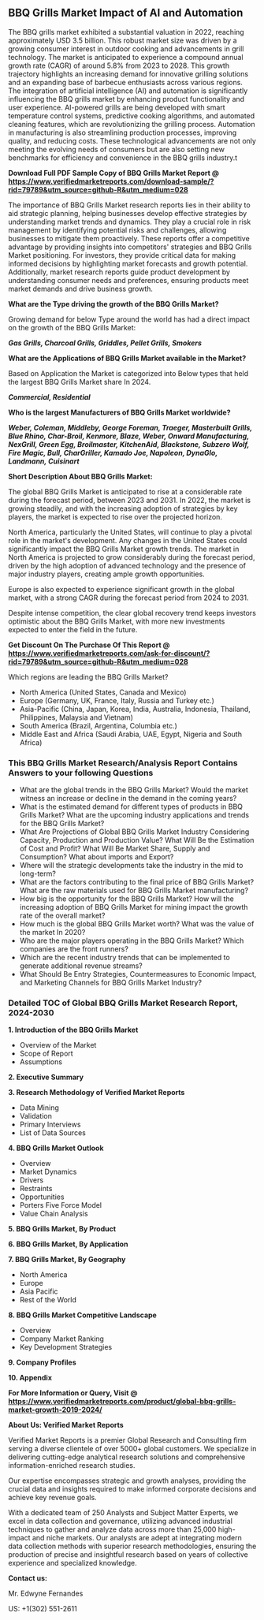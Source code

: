<h2>BBQ Grills Market Impact of AI and Automation</h2>The BBQ grills market exhibited a substantial valuation in 2022, reaching approximately USD 3.5 billion. This robust market size was driven by a growing consumer interest in outdoor cooking and advancements in grill technology. The market is anticipated to experience a compound annual growth rate (CAGR) of around 5.8% from 2023 to 2028. This growth trajectory highlights an increasing demand for innovative grilling solutions and an expanding base of barbecue enthusiasts across various regions. The integration of artificial intelligence (AI) and automation is significantly influencing the BBQ grills market by enhancing product functionality and user experience. AI-powered grills are being developed with smart temperature control systems, predictive cooking algorithms, and automated cleaning features, which are revolutionizing the grilling process. Automation in manufacturing is also streamlining production processes, improving quality, and reducing costs. These technological advancements are not only meeting the evolving needs of consumers but are also setting new benchmarks for efficiency and convenience in the BBQ grills industry.t</p><p id="" class=""><strong>Download Full PDF Sample Copy of BBQ Grills Market Report @ <a href="https://www.verifiedmarketreports.com/download-sample/?rid=79789&utm_source=github-R&utm_medium=028" target="_blank">https://www.verifiedmarketreports.com/download-sample/?rid=79789&utm_source=github-R&utm_medium=028</a></strong></p><p>The importance of&nbsp;BBQ Grills Market research reports lies in their ability to aid strategic planning, helping businesses develop effective strategies by understanding market trends and dynamics. They play a crucial role in risk management by identifying potential risks and challenges, allowing businesses to mitigate them proactively. These reports offer a competitive advantage by providing insights into competitors' strategies and BBQ Grills Market positioning. For investors, they provide critical data for making informed decisions by highlighting market forecasts and growth potential. Additionally, market research reports guide product development by understanding consumer needs and preferences, ensuring products meet market demands and drive business growth.</p><p><strong>What are the&nbsp;Type driving the growth of the BBQ Grills Market?</strong></p><p id="" class="">Growing demand for below Type around the world has had a direct impact on the growth of the BBQ Grills Market:</p><em><strong>Gas Grills, Charcoal Grills, Griddles, Pellet Grills, Smokers</strong></em></p><strong>What are the&nbsp;Applications&nbsp;of BBQ Grills Market available in the Market?</strong></p><p id="" class="">Based on Application the Market is categorized into Below types that held the largest BBQ Grills Market share In 2024.</p><em><strong>Commercial, Residential</strong></em></p><strong>Who is the largest Manufacturers of BBQ Grills Market worldwide?</strong></p><p><em><strong>Weber, Coleman, Middleby, George Foreman, Traeger, Masterbuilt Grills, Blue Rhino, Char-Broil, Kenmore, Blaze, Weber, Onward Manufacturing, NexGrill, Green Egg, Broilmaster, KitchenAid, Blackstone, Subzero Wolf, Fire Magic, Bull, CharGriller, Kamado Joe, Napoleon, DynaGlo, Landmann, Cuisinart</strong></em></p><p id="" class=""><strong>Short Description About BBQ Grills Market:</strong></p><p>The global BBQ Grills Market is anticipated to rise at a considerable rate during the forecast period, between 2023 and 2031. In 2022, the market is growing steadily, and with the increasing adoption of strategies by key players, the market is expected to rise over the projected horizon.</p><p>North America, particularly the United States, will continue to play a pivotal role in the market's development. Any changes in the United States could significantly impact the BBQ Grills Market growth trends. The market in North America is projected to grow considerably during the forecast period, driven by the high adoption of advanced technology and the presence of major industry players, creating ample growth opportunities.</p><p>Europe is also expected to experience significant growth in the global market, with a strong CAGR during the forecast period from 2024 to 2031.</p><p>Despite intense competition, the clear global recovery trend keeps investors optimistic about the BBQ Grills Market, with more new investments expected to enter the field in the future.</p><p id="" class=""><strong>Get Discount On The Purchase Of This Report @ <a href="https://www.verifiedmarketreports.com/ask-for-discount/?rid=79789&utm_source=github-R&utm_medium=028" target="_blank">https://www.verifiedmarketreports.com/ask-for-discount/?rid=79789&utm_source=github-R&utm_medium=028</a></strong></p>Which regions are leading the BBQ Grills Market?</p><ul><li>North America (United States, Canada and Mexico)</li><li>Europe (Germany, UK, France, Italy, Russia and Turkey etc.)</li><li>Asia-Pacific (China, Japan, Korea, India, Australia, Indonesia, Thailand, Philippines, Malaysia and Vietnam)</li><li>South America (Brazil, Argentina, Columbia etc.)</li><li>Middle East and Africa (Saudi Arabia, UAE, Egypt, Nigeria and South Africa)</li></ul><h3 id="" class="">This BBQ Grills Market Research/Analysis Report Contains Answers to your following Questions</h3><ul><li>What are the global trends in the BBQ Grills Market? Would the market witness an increase or decline in the demand in the coming years?</li><li>What is the estimated demand for different types of products in BBQ Grills Market? What are the upcoming industry applications and trends for the BBQ Grills Market?</li><li>What Are Projections of Global BBQ Grills Market Industry Considering Capacity, Production and Production Value? What Will Be the Estimation of Cost and Profit? What Will Be Market Share, Supply and Consumption? What about imports and Export?</li><li>Where will the strategic developments take the industry in the mid to long-term?</li><li>What are the factors contributing to the final price of BBQ Grills Market? What are the raw materials used for BBQ Grills Market manufacturing?</li><li>How big is the opportunity for the BBQ Grills Market? How will the increasing adoption of BBQ Grills Market for mining impact the growth rate of the overall market?</li><li>How much is the global BBQ Grills Market worth? What was the value of the market In 2020?</li><li>Who are the major players operating in the BBQ Grills Market? Which companies are the front runners?</li><li>Which are the recent industry trends that can be implemented to generate additional revenue streams?</li><li>What Should Be Entry Strategies, Countermeasures to Economic Impact, and Marketing Channels for BBQ Grills Market Industry?</li></ul><h3 id="" class="">Detailed TOC of Global BBQ Grills Market Research Report, 2024-2030</h3><p id="" class=""><strong>1. Introduction of the BBQ Grills Market</strong></p><ul><li>Overview of the Market</li><li>Scope of Report</li><li>Assumptions</li></ul><p id="" class=""><strong>2. Executive Summary</strong></p><p id="" class=""><strong>3. Research Methodology of Verified Market Reports</strong></p><ul><li>Data Mining</li><li>Validation</li><li>Primary Interviews</li><li>List of Data Sources</li></ul><p id="" class=""><strong>4. BBQ Grills Market Outlook</strong></p><ul><li>Overview</li><li>Market Dynamics</li><li>Drivers</li><li>Restraints</li><li>Opportunities</li><li>Porters Five Force Model</li><li>Value Chain Analysis</li></ul><p id="" class=""><strong>5. BBQ Grills Market, By Product</strong></p><p id="" class=""><strong>6. BBQ Grills Market, By Application</strong></p><p id="" class=""><strong>7. BBQ Grills Market, By Geography</strong></p><ul><li>North America</li><li>Europe</li><li>Asia Pacific</li><li>Rest of the World</li></ul><p id="" class=""><strong>8. BBQ Grills Market Competitive Landscape</strong></p><ul><li>Overview</li><li>Company Market Ranking</li><li>Key Development Strategies</li></ul><p id="" class=""><strong>9. Company Profiles</strong></p><p id="" class=""><strong>10. Appendix</strong></p><p id="" class=""><strong>For More Information or Query, Visit @ <a href="https://www.verifiedmarketreports.com/product/global-bbq-grills-market-growth-2019-2024/" target="_blank">https://www.verifiedmarketreports.com/product/global-bbq-grills-market-growth-2019-2024/</a></strong></p><p id="" class=""><strong>About Us: Verified Market Reports</strong></p><p id="" class="">Verified Market Reports is a premier Global Research and Consulting firm serving a diverse clientele of over 5000+ global customers. We specialize in delivering cutting-edge analytical research solutions and comprehensive information-enriched research studies.</p><p id="" class="">Our expertise encompasses strategic and growth analyses, providing the crucial data and insights required to make informed corporate decisions and achieve key revenue goals.</p><p id="" class="">With a dedicated team of 250 Analysts and Subject Matter Experts, we excel in data collection and governance, utilizing advanced industrial techniques to gather and analyze data across more than 25,000 high-impact and niche markets. Our analysts are adept at integrating modern data collection methods with superior research methodologies, ensuring the production of precise and insightful research based on years of collective experience and specialized knowledge.</p><p id="" class=""><strong>Contact us:</strong></p><p id="" class="">Mr. Edwyne Fernandes</p><p id="" class="">US: +1(302) 551-2611</p>